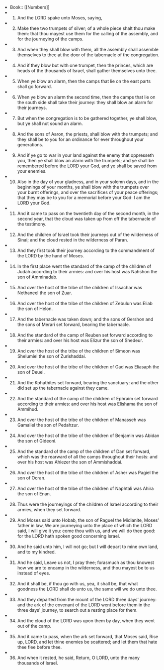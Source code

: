 - Book:: [[Numbers]]
- 1. And the LORD spake unto Moses, saying,
- 2. Make thee two trumpets of silver; of a whole piece shalt thou make them: that thou mayest use them for the calling of the assembly, and for the journeying of the camps.
- 3. And when they shall blow with them, all the assembly shall assemble themselves to thee at the door of the tabernacle of the congregation.
- 4. And if they blow but with one trumpet, then the princes, which are heads of the thousands of Israel, shall gather themselves unto thee.
- 5. When ye blow an alarm, then the camps that lie on the east parts shall go forward.
- 6. When ye blow an alarm the second time, then the camps that lie on the south side shall take their journey: they shall blow an alarm for their journeys.
- 7. But when the congregation is to be gathered together, ye shall blow, but ye shall not sound an alarm.
- 8. And the sons of Aaron, the priests, shall blow with the trumpets; and they shall be to you for an ordinance for ever throughout your generations.
- 9. And if ye go to war in your land against the enemy that oppresseth you, then ye shall blow an alarm with the trumpets; and ye shall be remembered before the LORD your God, and ye shall be saved from your enemies.
- 10. Also in the day of your gladness, and in your solemn days, and in the beginnings of your months, ye shall blow with the trumpets over your burnt offerings, and over the sacrifices of your peace offerings; that they may be to you for a memorial before your God: I am the LORD your God.
- 11. And it came to pass on the twentieth day of the second month, in the second year, that the cloud was taken up from off the tabernacle of the testimony.
- 12. And the children of Israel took their journeys out of the wilderness of Sinai; and the cloud rested in the wilderness of Paran.
- 13. And they first took their journey according to the commandment of the LORD by the hand of Moses.
- 14. In the first place went the standard of the camp of the children of Judah according to their armies: and over his host was Nahshon the son of Amminadab.
- 15. And over the host of the tribe of the children of Issachar was Nethaneel the son of Zuar.
- 16. And over the host of the tribe of the children of Zebulun was Eliab the son of Helon.
- 17. And the tabernacle was taken down; and the sons of Gershon and the sons of Merari set forward, bearing the tabernacle.
- 18. And the standard of the camp of Reuben set forward according to their armies: and over his host was Elizur the son of Shedeur.
- 19. And over the host of the tribe of the children of Simeon was Shelumiel the son of Zurishaddai.
- 20. And over the host of the tribe of the children of Gad was Eliasaph the son of Deuel.
- 21. And the Kohathites set forward, bearing the sanctuary: and the other did set up the tabernacle against they came.
- 22. And the standard of the camp of the children of Ephraim set forward according to their armies: and over his host was Elishama the son of Ammihud.
- 23. And over the host of the tribe of the children of Manasseh was Gamaliel the son of Pedahzur.
- 24. And over the host of the tribe of the children of Benjamin was Abidan the son of Gideoni.
- 25. And the standard of the camp of the children of Dan set forward, which was the rearward of all the camps throughout their hosts: and over his host was Ahiezer the son of Ammishaddai.
- 26. And over the host of the tribe of the children of Asher was Pagiel the son of Ocran.
- 27. And over the host of the tribe of the children of Naphtali was Ahira the son of Enan.
- 28. Thus were the journeyings of the children of Israel according to their armies, when they set forward.
- 29. And Moses said unto Hobab, the son of Raguel the Midianite, Moses' father in law, We are journeying unto the place of which the LORD said, I will give it you: come thou with us, and we will do thee good: for the LORD hath spoken good concerning Israel.
- 30. And he said unto him, I will not go; but I will depart to mine own land, and to my kindred.
- 31. And he said, Leave us not, I pray thee; forasmuch as thou knowest how we are to encamp in the wilderness, and thou mayest be to us instead of eyes.
- 32. And it shall be, if thou go with us, yea, it shall be, that what goodness the LORD shall do unto us, the same will we do unto thee.
- 33. And they departed from the mount of the LORD three days' journey: and the ark of the covenant of the LORD went before them in the three days' journey, to search out a resting place for them.
- 34. And the cloud of the LORD was upon them by day, when they went out of the camp.
- 35. And it came to pass, when the ark set forward, that Moses said, Rise up, LORD, and let thine enemies be scattered; and let them that hate thee flee before thee.
- 36. And when it rested, he said, Return, O LORD, unto the many thousands of Israel.
